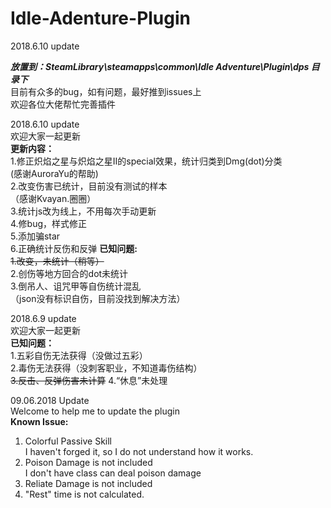 # Idle-Adenture-Plugin


2018.6.10 update

***放置到：SteamLibrary\steamapps\common\Idle Adventure\Plugin\dps  目录下***  
目前有众多的bug，如有问题，最好推到issues上  
欢迎各位大佬帮忙完善插件  

2018.6.10 update  
欢迎大家一起更新  
**更新内容：**  
1.修正炽焰之星与炽焰之星II的special效果，统计归类到Dmg(dot)分类  
(感谢AuroraYu的帮助)  
2.改变伤害已统计，目前没有测试的样本  
（感谢Kvayan.圈圈）  
3.统计js改为线上，不用每次手动更新  
4.修bug，样式修正  
5.添加骗star  
6.正确统计反伤和反弹
**已知问题:**  
~~1.改变，未统计（稍等）~~  
2.创伤等地方回合的dot未统计  
3.倒吊人、诅咒甲等自伤统计混乱  
（json没有标识自伤，目前没找到解决方法）  

2018.6.9 update  
欢迎大家一起更新  
**已知问题：**  
1.五彩自伤无法获得（没做过五彩）  
2.毒伤无法获得（没刺客职业，不知道毒伤结构）  
<del>3.反击、反弹伤害未计算</del>
4.“休息”未处理  

09.06.2018 Update  
Welcome to help me to update the plugin  
**Known Issue:**  
1. Colorful Passive Skill  
I haven't forged it, so I do not understand how it works.  
2. Poison Damage is not included  
I don't have class can deal poison damage  
3. Reliate Damage is not included  
4. "Rest" time is not calculated.   
